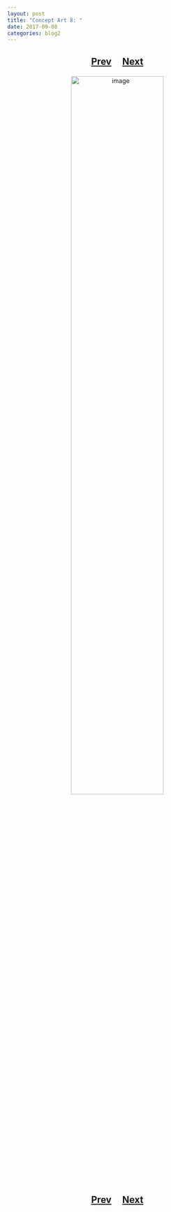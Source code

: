 ```yaml
---
layout: post
title: "Concept Art 8: "
date: 2017-09-08
categories: blog2
---
```


<h2>
  <p style="text-align:center;">
    <a href="/wingsofthechorus/archive/2017/07/25/conceptart7">Prev</a>
    &nbsp;&nbsp;&nbsp;
    <a href="/wingsofthechorus/archive/2018/01/08/conceptart9">Next</a>
  </p>
</h2>

<p style="text-align:center;">
  <img src="/wingsofthechorus/images/conceptart/ca8.png" width="65%" alt="image"/>
</p>

<h2>
  <p style="text-align:center;">
    <a href="/wingsofthechorus/archive/2017/07/25/conceptart7">Prev</a>
    &nbsp;&nbsp;&nbsp;
    <a href="/wingsofthechorus/archive/2018/01/08/conceptart9">Next</a>
  </p>
</h2>
